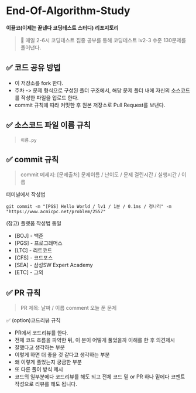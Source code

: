 # End-Of-Algorithm-Study
**이끝코(이제는 끝낸다 코딩테스트 스터디) 리포지토리** <br/>

> 📌 매일 2-6시 코딩테스트 집중 공부를 통해 코딩테스트 lv2-3 수준 130문제를 풀어낸다.

## ✅ 코드 공유 방법
- 이 저장소를 fork 한다.
- 주차 -> 문제 형식으로 구성된 폴더 구조에서, 해당 문제 폴더 내에 자신의 소스코드를 작성한 파일을 업로드 한다. 
- commit 규칙에 따라 커밋한 후 원본 저장소로 Pull Request를 보낸다. 

## ✅ 소스코드 파일 이름 규칙
> ``` 이름.py ```

## ✅ commit 규칙
>  commit 메세지: [문제출처] 문제이름 / 난이도 / 문제 걸린시간 / 실행시간 / 이름

터미널에서 작성법
```
git commit -m "[PGS] Hello World / lv1 / 1분 / 0.1ms / 정나리" -m "https://www.acmicpc.net/problem/2557"
```

(참고) 플랫폼 작성법 통일
- [BOJ] - 백준
- [PGS] - 프로그래머스
- [LTC] - 리트코드
- [CFS] - 코드포스
- [SEA] - 삼성SW Expert Academy
- [ETC] - 그외


## ✅ PR 규칙
> PR 제목: 날짜 / 이름
> comment 오늘 푼 문제 

✅ (option)코드리뷰 규칙
- PR에서 코드리뷰를 한다.
- 전체 코드 흐름을 파악한 뒤, 이 분이 어떻게 풀었을까 이해를 한 후 의견제시
- 잘했다고 생각하는 부분
- 이렇게 하면 더 좋을 것 같다고 생각하는 부분
-  왜 이렇게 풀었는지 궁금한 부분
- 또 다른 풀이 방식 제시
- 코드의 일부분에다 코드리뷰를 해도 되고 전체 코드 밑 or PR 하나 밑에다 코멘트 작성으로 리뷰를 해도 됩니다.
